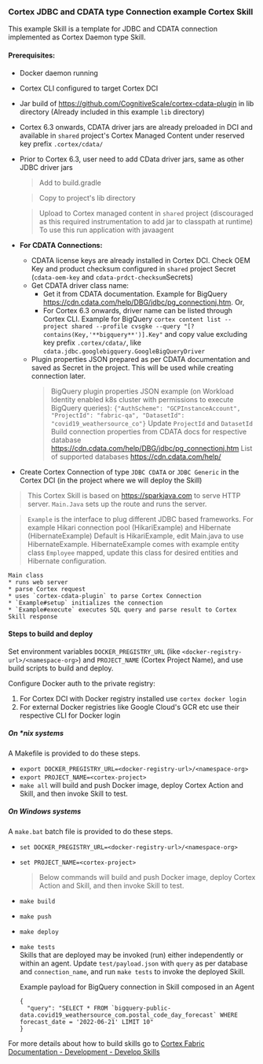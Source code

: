 ### Cortex JDBC and CDATA type Connection example Cortex Skill

This example Skill is a template for JDBC and CDATA connection implemented as Cortex Daemon type Skill. 

#### Prerequisites:
* Docker daemon running  
* Cortex CLI configured to target Cortex DCI  
* Jar build of https://github.com/CognitiveScale/cortex-cdata-plugin in lib directory (Already included in this example `lib` directory)
* Cortex 6.3 onwards, CDATA driver jars are already preloaded in DCI and available in `shared` project's Cortex Managed Content under reserved key prefix `.cortex/cdata/`
* Prior to Cortex 6.3, user need to add CData driver jars, same as other JDBC driver jars
  > Add to build.gradle
  
  > Copy to project's lib directory
  
  > Upload to Cortex managed content in `shared` project
  > (discouraged as this required instrumentation to add jar to classpath at runtime)
  > To use this run application with javaagent

* **For CDATA Connections:**
    * CDATA license keys are already installed in Cortex DCI. Check OEM Key and product checksum configured in `shared` project Secret (`cdata-oem-key` and `cdata-prdct-checksum`Secrets)
    * Get CDATA driver class name:
      * Get it from CDATA documentation. Example for BigQuery https://cdn.cdata.com/help/DBG/jdbc/pg_connectionj.htm. Or,
      * For Cortex 6.3 onwards, driver name can be listed through Cortex CLI. Example for BigQuery `cortex content list --project shared --profile cvsgke --query "[?contains(Key,'**bigquery**')].Key"` and copy value excluding key prefix `.cortex/cdata/`, like `cdata.jdbc.googlebigquery.GoogleBigQueryDriver`
    * Plugin properties JSON prepared as per CDATA documentation and saved as Secret in the project. This will be used while creating connection later.
      > BigQuery plugin properties JSON example (on Workload Identity enabled k8s cluster with permissions to execute BigQuery queries): `{"AuthScheme": "GCPInstanceAccount", "ProjectId": "fabric-qa", "DatasetId": "covid19_weathersource_co"}` Update `ProjectId` and `DatasetId`
      > Build connection properties from CDATA docs for respective database https://cdn.cdata.com/help/DBG/jdbc/pg_connectionj.htm
      > List of supported databases https://cdn.cdata.com/help/

* Create Cortex Connection of type `JDBC CDATA` or `JDBC Generic` in the Cortex DCI (in the project where we will deploy the Skill)

> This Cortex Skill is based on https://sparkjava.com to serve HTTP server. `Main.Java` sets up the route and runs the server.

> `Example` is the interface to plug different JDBC based frameworks. For example Hikari connection pool (HikariExample) and Hibernate (HibernateExample)
> Default is HikariExample, edit Main.java to use HibernateExample. HibernateExample comes with example entity class `Employee` mapped, update this class for desired entities and Hibernate configuration. 
 ```
 Main class 
 * runs web server
 * parse Cortex request
 * uses `cortex-cdata-plugin` to parse Cortex Connection
 * `Example#setup` initializes the connection 
 * `Example#execute` executes SQL query and parse result to Cortex Skill response
```
#### Steps to build and deploy

Set environment variables `DOCKER_PREGISTRY_URL` (like `<docker-registry-url>/<namespace-org>`) and `PROJECT_NAME` (Cortex Project Name), and use build scripts to build and deploy.

Configure Docker auth to the private registry:
1. For Cortex DCI with Docker registry installed use `cortex docker login`
2. For external Docker registries like Google Cloud's GCR etc use their respective CLI for Docker login

##### On *nix systems
A Makefile is provided to do these steps.
* `export DOCKER_PREGISTRY_URL=<docker-registry-url>/<namespace-org>`
* `export PROJECT_NAME=<cortex-project>`
* `make all` will build and push Docker image, deploy Cortex Action and Skill, and then invoke Skill to test.

##### On Windows systems
A `make.bat` batch file is provided to do these steps.
* `set DOCKER_PREGISTRY_URL=<docker-registry-url>/<namespace-org>`
* `set PROJECT_NAME=<cortex-project>`
  > Below commands will build and push Docker image, deploy Cortex Action and Skill, and then invoke Skill to test.
* `make build`
* `make push`
* `make deploy`
* `make tests`  
   Skills that are deployed may be invoked (run) either independently or within an agent. Update `test/payload.json` with `query` as per database and `connection_name`, and run `make tests` to invoke the deployed Skill.
    
    Example payload for BigQuery connection in Skill composed in an Agent 
    ```
  {
      "query": "SELECT * FROM `bigquery-public-data.covid19_weathersource_com.postal_code_day_forecast` WHERE forecast_date = '2022-06-21' LIMIT 10"
  }
  ```

For more details about how to build skills go to [Cortex Fabric Documentation - Development - Develop Skills](https://cognitivescale.github.io/cortex-fabric/docs/development/define-skills)
